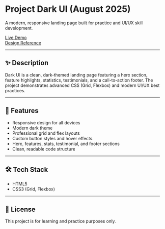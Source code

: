 # Project Dark UI (August 2025)

A modern, responsive landing page built for practice and UI/UX skill development.

[Live Demo](https://saifuddin343.github.io/project-dark-ui/)  
[Design Reference](https://shorturl.at/tXDM9)

---

## ✨ Description

Dark UI is a clean, dark-themed landing page featuring a hero section, feature highlights, statistics, testimonials, and a call-to-action footer. The project demonstrates advanced CSS (Grid, Flexbox) and modern UI/UX best practices.

---

## 🚀 Features

- Responsive design for all devices
- Modern dark theme
- Professional grid and flex layouts
- Custom button styles and hover effects
- Hero, features, stats, testimonial, and footer sections
- Clean, readable code structure

---

## 🛠️ Tech Stack

- HTML5
- CSS3 (Grid, Flexbox)

---

## 📄 License

This project is for learning and practice purposes only.
